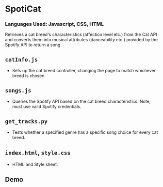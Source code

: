 # SpotiCat
### Languages Used: Javascript, CSS, HTML
Retrieves a cat breed's characteristics (affection level etc.) from the Cat API and converts them into musical attributes (danceability etc.) provided by the Spotify API to return a song.


## `catInfo.js`
- Sets up the cat breed controller, changing the page to match whichever breed is chosen.

## `songs.js`
- Queries the Spotify API based on the cat breed characteristics. Note, must use valid Spotify credentials. 

## `get_tracks.py`
- Tests whether a specified genre has a specific song choice for every cat breed.

## `index.html`, `style.css`
- HTML and Style sheet.

## Demo
